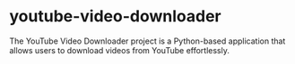 # youtube-video-downloader
The YouTube Video Downloader project is a Python-based application that allows users to download videos from YouTube effortlessly.
